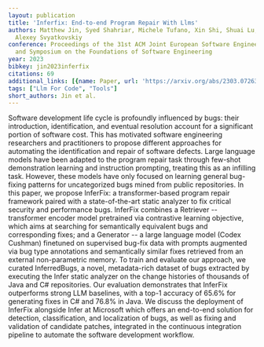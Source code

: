 ```yaml
---
layout: publication
title: 'Inferfix: End-to-end Program Repair With Llms'
authors: Matthew Jin, Syed Shahriar, Michele Tufano, Xin Shi, Shuai Lu, Neel Sundaresan,
  Alexey Svyatkovskiy
conference: Proceedings of the 31st ACM Joint European Software Engineering Conference
  and Symposium on the Foundations of Software Engineering
year: 2023
bibkey: jin2023inferfix
citations: 69
additional_links: [{name: Paper, url: 'https://arxiv.org/abs/2303.07263'}]
tags: ["Llm For Code", "Tools"]
short_authors: Jin et al.
---
```

Software development life cycle is profoundly influenced by bugs: their
introduction, identification, and eventual resolution account for a significant
portion of software cost. This has motivated software engineering researchers
and practitioners to propose different approaches for automating the
identification and repair of software defects. Large language models have been
adapted to the program repair task through few-shot demonstration learning and
instruction prompting, treating this as an infilling task. However, these
models have only focused on learning general bug-fixing patterns for
uncategorized bugs mined from public repositories. In this paper, we propose
InferFix: a transformer-based program repair framework paired with a
state-of-the-art static analyzer to fix critical security and performance bugs.
InferFix combines a Retriever -- transformer encoder model pretrained via
contrastive learning objective, which aims at searching for semantically
equivalent bugs and corresponding fixes; and a Generator -- a large language
model (Codex Cushman) finetuned on supervised bug-fix data with prompts
augmented via bug type annotations and semantically similar fixes retrieved
from an external non-parametric memory. To train and evaluate our approach, we
curated InferredBugs, a novel, metadata-rich dataset of bugs extracted by
executing the Infer static analyzer on the change histories of thousands of
Java and C# repositories. Our evaluation demonstrates that InferFix outperforms
strong LLM baselines, with a top-1 accuracy of 65.6% for generating fixes in C#
and 76.8% in Java. We discuss the deployment of InferFix alongside Infer at
Microsoft which offers an end-to-end solution for detection, classification,
and localization of bugs, as well as fixing and validation of candidate
patches, integrated in the continuous integration pipeline to automate the
software development workflow.